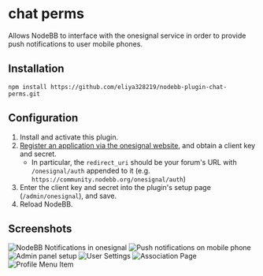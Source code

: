 # chat perms

Allows NodeBB to interface with the onesignal service in order to provide push notifications to user mobile phones.

## Installation

    npm install https://github.com/eliya328219/nodebb-plugin-chat-perms.git

## Configuration

1. Install and activate this plugin.
1. [Register an application via the onesignal website](https://www.onesignal.com/create-client), and obtain a client key and secret.
    * In particular, the `redirect_uri` should be your forum's URL with `/onesignal/auth` appended to it (e.g. `https://community.nodebb.org/onesignal/auth`)
1. Enter the client key and secret into the plugin's setup page (`/admin/onesignal`), and save.
1. Reload NodeBB.

## Screenshots

![NodeBB Notifications in onesignal](screenshots/onesignal-1.png)
![Push notifications on mobile phone](screenshots/onesignal-2.png)
![Admin panel setup](screenshots/onesignal-3.png)
![User Settings](screenshots/onesignal-5.png)
![Association Page](screenshots/onesignal-6.png)
![Profile Menu Item](screenshots/onesignal-7.png)
